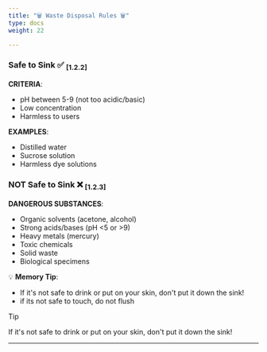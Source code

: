 ```yaml
---
title: "🗑️ Waste Disposal Rules 🗑️"
type: docs
weight: 22

---
```


### Safe to Sink ✅ <sub>[1.2.2]</sub>

**CRITERIA**:
- pH between 5-9 (not too acidic/basic)
- Low concentration
- Harmless to users

**EXAMPLES**:
- Distilled water
- Sucrose solution
- Harmless dye solutions

### NOT Safe to Sink ❌ <sub>[1.2.3]</sub>
**DANGEROUS SUBSTANCES**:
- Organic solvents (acetone, alcohol)
- Strong acids/bases (pH <5 or >9)
- Heavy metals (mercury)
- Toxic chemicals
- Solid waste
- Biological specimens

💡 **Memory Tip**: 
- If it's not safe to drink or put on your skin, don't put it down the sink!
- if its not safe to touch, do not flush

> [!TIP]
> If it's not safe to drink or put on your skin, don't put it down the sink!
---